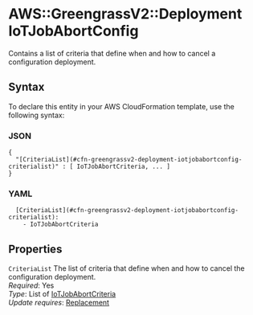 # AWS::GreengrassV2::Deployment IoTJobAbortConfig<a name="aws-properties-greengrassv2-deployment-iotjobabortconfig"></a>

Contains a list of criteria that define when and how to cancel a configuration deployment\.

## Syntax<a name="aws-properties-greengrassv2-deployment-iotjobabortconfig-syntax"></a>

To declare this entity in your AWS CloudFormation template, use the following syntax:

### JSON<a name="aws-properties-greengrassv2-deployment-iotjobabortconfig-syntax.json"></a>

```
{
  "[CriteriaList](#cfn-greengrassv2-deployment-iotjobabortconfig-criterialist)" : [ IoTJobAbortCriteria, ... ]
}
```

### YAML<a name="aws-properties-greengrassv2-deployment-iotjobabortconfig-syntax.yaml"></a>

```
  [CriteriaList](#cfn-greengrassv2-deployment-iotjobabortconfig-criterialist): 
    - IoTJobAbortCriteria
```

## Properties<a name="aws-properties-greengrassv2-deployment-iotjobabortconfig-properties"></a>

`CriteriaList`  <a name="cfn-greengrassv2-deployment-iotjobabortconfig-criterialist"></a>
The list of criteria that define when and how to cancel the configuration deployment\.  
*Required*: Yes  
*Type*: List of [IoTJobAbortCriteria](aws-properties-greengrassv2-deployment-iotjobabortcriteria.md)  
*Update requires*: [Replacement](https://docs.aws.amazon.com/AWSCloudFormation/latest/UserGuide/using-cfn-updating-stacks-update-behaviors.html#update-replacement)